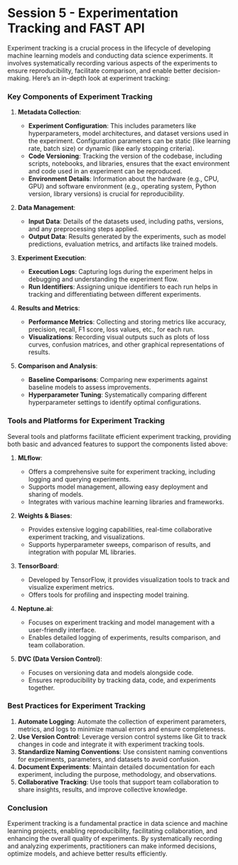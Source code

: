 # Session 5 - Experimentation Tracking and FAST API

Experiment tracking is a crucial process in the lifecycle of developing machine learning models and conducting data science experiments. It involves systematically recording various aspects of the experiments to ensure reproducibility, facilitate comparison, and enable better decision-making. Here’s an in-depth look at experiment tracking:

### Key Components of Experiment Tracking

1. **Metadata Collection**:
   - **Experiment Configuration**: This includes parameters like hyperparameters, model architectures, and dataset versions used in the experiment. Configuration parameters can be static (like learning rate, batch size) or dynamic (like early stopping criteria).
   - **Code Versioning**: Tracking the version of the codebase, including scripts, notebooks, and libraries, ensures that the exact environment and code used in an experiment can be reproduced.
   - **Environment Details**: Information about the hardware (e.g., CPU, GPU) and software environment (e.g., operating system, Python version, library versions) is crucial for reproducibility.


2. **Data Management**:
   - **Input Data**: Details of the datasets used, including paths, versions, and any preprocessing steps applied.
   - **Output Data**: Results generated by the experiments, such as model predictions, evaluation metrics, and artifacts like trained models.

3. **Experiment Execution**:
   - **Execution Logs**: Capturing logs during the experiment helps in debugging and understanding the experiment flow.
   - **Run Identifiers**: Assigning unique identifiers to each run helps in tracking and differentiating between different experiments.

4. **Results and Metrics**:
   - **Performance Metrics**: Collecting and storing metrics like accuracy, precision, recall, F1 score, loss values, etc., for each run.
   - **Visualizations**: Recording visual outputs such as plots of loss curves, confusion matrices, and other graphical representations of results.

5. **Comparison and Analysis**:
   - **Baseline Comparisons**: Comparing new experiments against baseline models to assess improvements.
   - **Hyperparameter Tuning**: Systematically comparing different hyperparameter settings to identify optimal configurations.

### Tools and Platforms for Experiment Tracking

Several tools and platforms facilitate efficient experiment tracking, providing both basic and advanced features to support the components listed above:

1. **MLflow**:
   - Offers a comprehensive suite for experiment tracking, including logging and querying experiments.
   - Supports model management, allowing easy deployment and sharing of models.
   - Integrates with various machine learning libraries and frameworks.

2. **Weights & Biases**:
   - Provides extensive logging capabilities, real-time collaborative experiment tracking, and visualizations.
   - Supports hyperparameter sweeps, comparison of results, and integration with popular ML libraries.

3. **TensorBoard**:
   - Developed by TensorFlow, it provides visualization tools to track and visualize experiment metrics.
   - Offers tools for profiling and inspecting model training.

4. **Neptune.ai**:
   - Focuses on experiment tracking and model management with a user-friendly interface.
   - Enables detailed logging of experiments, results comparison, and team collaboration.

5. **DVC (Data Version Control)**:
   - Focuses on versioning data and models alongside code.
   - Ensures reproducibility by tracking data, code, and experiments together.

### Best Practices for Experiment Tracking

1. **Automate Logging**: Automate the collection of experiment parameters, metrics, and logs to minimize manual errors and ensure completeness.
2. **Use Version Control**: Leverage version control systems like Git to track changes in code and integrate it with experiment tracking tools.
3. **Standardize Naming Conventions**: Use consistent naming conventions for experiments, parameters, and datasets to avoid confusion.
4. **Document Experiments**: Maintain detailed documentation for each experiment, including the purpose, methodology, and observations.
5. **Collaborative Tracking**: Use tools that support team collaboration to share insights, results, and improve collective knowledge.

### Conclusion

Experiment tracking is a fundamental practice in data science and machine learning projects, enabling reproducibility,
facilitating collaboration, and enhancing the overall quality of experiments. By systematically recording and analyzing
experiments, practitioners can make informed decisions, optimize models, and achieve better results efficiently.

